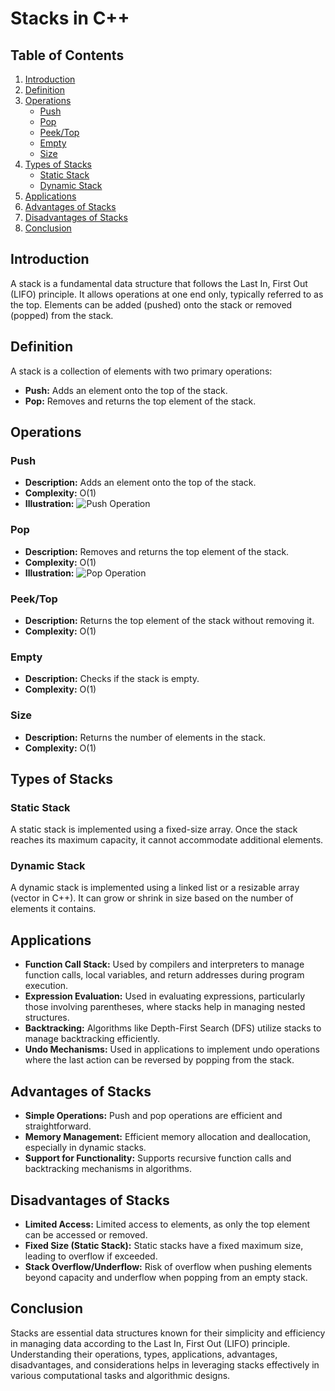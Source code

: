 # Stacks in C++

## Table of Contents
1. [Introduction](#introduction)
2. [Definition](#definition)
3. [Operations](#operations)
   - [Push](#push)
   - [Pop](#pop)
   - [Peek/Top](#peektop)
   - [Empty](#empty)
   - [Size](#size)
4. [Types of Stacks](#types-of-stacks)
   - [Static Stack](#static-stack)
   - [Dynamic Stack](#dynamic-stack)
5. [Applications](#applications)
6. [Advantages of Stacks](#advantages-of-stacks)
7. [Disadvantages of Stacks](#disadvantages-of-stacks)
8. [Conclusion](#conclusion)

## Introduction
A stack is a fundamental data structure that follows the Last In, First Out (LIFO) principle. It allows operations at one end only, typically referred to as the top. Elements can be added (pushed) onto the stack or removed (popped) from the stack.

## Definition
A stack is a collection of elements with two primary operations:
- **Push:** Adds an element onto the top of the stack.
- **Pop:** Removes and returns the top element of the stack.

## Operations

### Push
- **Description:** Adds an element onto the top of the stack.
- **Complexity:** O(1)
- **Illustration:** ![Push Operation](stack_push.png)

### Pop
- **Description:** Removes and returns the top element of the stack.
- **Complexity:** O(1)
- **Illustration:** ![Pop Operation](stack_pop.png)

### Peek/Top
- **Description:** Returns the top element of the stack without removing it.
- **Complexity:** O(1)

### Empty
- **Description:** Checks if the stack is empty.
- **Complexity:** O(1)

### Size
- **Description:** Returns the number of elements in the stack.
- **Complexity:** O(1)

## Types of Stacks

### Static Stack
A static stack is implemented using a fixed-size array. Once the stack reaches its maximum capacity, it cannot accommodate additional elements.

### Dynamic Stack
A dynamic stack is implemented using a linked list or a resizable array (vector in C++). It can grow or shrink in size based on the number of elements it contains.

## Applications
- **Function Call Stack:** Used by compilers and interpreters to manage function calls, local variables, and return addresses during program execution.
- **Expression Evaluation:** Used in evaluating expressions, particularly those involving parentheses, where stacks help in managing nested structures.
- **Backtracking:** Algorithms like Depth-First Search (DFS) utilize stacks to manage backtracking efficiently.
- **Undo Mechanisms:** Used in applications to implement undo operations where the last action can be reversed by popping from the stack.

## Advantages of Stacks
- **Simple Operations:** Push and pop operations are efficient and straightforward.
- **Memory Management:** Efficient memory allocation and deallocation, especially in dynamic stacks.
- **Support for Functionality:** Supports recursive function calls and backtracking mechanisms in algorithms.

## Disadvantages of Stacks
- **Limited Access:** Limited access to elements, as only the top element can be accessed or removed.
- **Fixed Size (Static Stack):** Static stacks have a fixed maximum size, leading to overflow if exceeded.
- **Stack Overflow/Underflow:** Risk of overflow when pushing elements beyond capacity and underflow when popping from an empty stack.

## Conclusion
Stacks are essential data structures known for their simplicity and efficiency in managing data according to the Last In, First Out (LIFO) principle. Understanding their operations, types, applications, advantages, disadvantages, and considerations helps in leveraging stacks effectively in various computational tasks and algorithmic designs.
